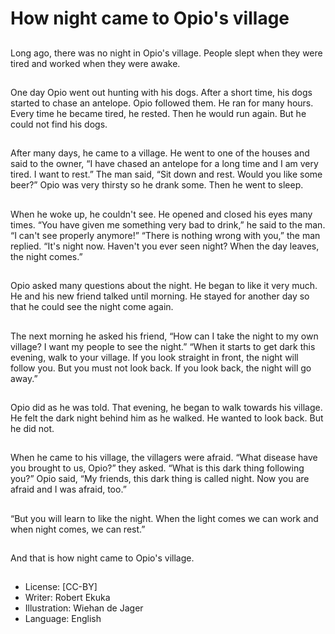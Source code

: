 # How night came to Opio's village

##
Long ago, there was no night in
Opio's village.
People slept when they were tired
and worked when they were awake.

##
One day Opio went out hunting with
his dogs. After a short time, his
dogs started to chase an antelope.
Opio followed them. He ran for
many hours.
Every time he became tired, he
rested. Then he would run again.
But he could not find his dogs.

##
After many days, he came to a
village. He went to one of the
houses and said to the owner, “I
have chased an antelope for a long
time and I am very tired. I want to
rest.”
The man said, “Sit down and rest.
Would you like some beer?”
Opio was very thirsty so he drank
some. Then he went to sleep.

##
When he woke up, he couldn't see.
He opened and closed his eyes
many times.
“You have given me something very
bad to drink,” he said to the man. “I
can't see properly anymore!”
“There is nothing wrong with you,”
the man replied. “It's night now.
Haven't you ever seen night? When
the day leaves, the night comes.”

##
Opio asked many questions about
the night. He began to like it very
much.
He and his new friend talked until
morning.
He stayed for another day so that
he could see the night come again.

##
The next morning he asked his
friend,
“How can I take the night to my
own village? I want my people to
see the night.”
“When it starts to get dark this
evening, walk to your village. If you
look straight in front, the night will
follow you. But you must not look
back. If you look back, the night will
go away.”

##
Opio did as he was told. That
evening, he began to walk towards
his village.
He felt the dark night behind him as
he walked.
He wanted to look back.
But he did not.

##
When he came to his village, the
villagers were afraid.
“What disease have you brought to
us, Opio?” they asked. “What is this
dark thing following you?”
Opio said, “My friends, this dark
thing is called night. Now you are
afraid and I was afraid, too.”

##
“But you will learn to like the night.
When the light comes we can work
and when night comes, we can
rest.”

##
And that is how night came to Opio's village.

##
* License: [CC-BY]
* Writer: Robert Ekuka
* Illustration: Wiehan de Jager
* Language: English
